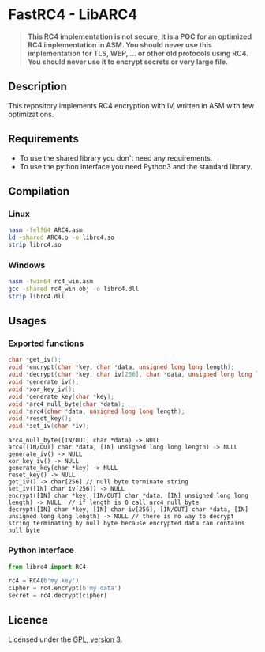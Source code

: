 # FastRC4 - LibARC4

> **This RC4 implementation is not secure, it is a POC for an optimized RC4 implementation in ASM. You should never use this implementation for TLS, WEP, ... or other old protocols using RC4. You should never use it to encrypt secrets or very large file.**

## Description

This repository implements RC4 encryption with IV, written in ASM with few optimizations.

## Requirements

 - To use the shared library you don't need any requirements.
 - To use the python interface you need Python3 and the standard library.

## Compilation

### Linux

```bash
nasm -felf64 ARC4.asm
ld -shared ARC4.o -o librc4.so
strip librc4.so
```

### Windows

```bash
nasm -fwin64 rc4_win.asm
gcc -shared rc4_win.obj -o librc4.dll
strip librc4.dll
```

## Usages

### Exported functions

```c
char *get_iv();
void *encrypt(char *key, char *data, unsigned long long length);
void *decrypt(char *key, char iv[256], char *data, unsigned long long length);
void *generate_iv();
void *xor_key_iv();
void *generate_key(char *key);
void *arc4_null_byte(char *data);
void *arc4(char *data, unsigned long long length);
void *reset_key();
void *set_iv(char *iv);
```

```
arc4_null_byte([IN/OUT] char *data) -> NULL
arc4([IN/OUT] char *data, [IN] unsigned long long length) -> NULL
generate_iv() -> NULL
xor_key_iv() -> NULL
generate_key(char *key) -> NULL
reset_key() -> NULL
get_iv() -> char[256] // null byte terminate string
set_iv([IN] char iv[256]) -> NULL
encrypt([IN] char *key, [IN/OUT] char *data, [IN] unsigned long long length) -> NULL  // if length is 0 call arc4_null_byte
decrypt([IN] char *key, [IN] char iv[256], [IN/OUT] char *data, [IN] unsigned long long length) -> NULL // there is no way to decrypt string terminating by null byte because encrypted data can contains null byte
```

### Python interface

```python
from librc4 import RC4

rc4 = RC4(b'my key')
cipher = rc4.encrypt(b'my data')
secret = rc4.decrypt(cipher)
```

## Licence

Licensed under the [GPL, version 3](https://www.gnu.org/licenses/).